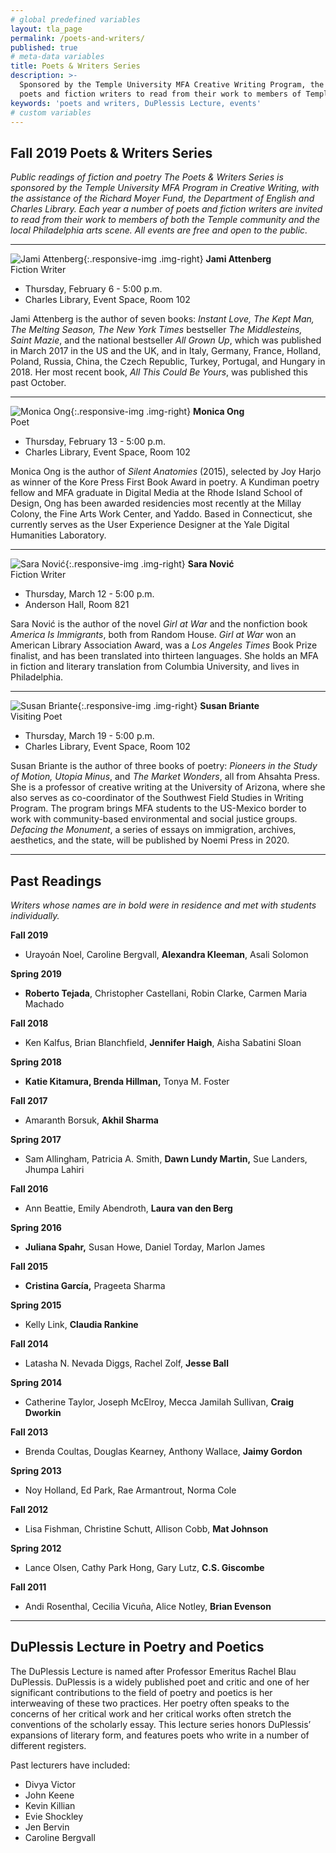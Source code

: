 ```yaml
---
# global predefined variables
layout: tla_page
permalink: /poets-and-writers/
published: true
# meta-data variables
title: Poets & Writers Series
description: >-
  Sponsored by the Temple University MFA Creative Writing Program, the Poets and Writers Series invites
  poets and fiction writers to read from their work to members of Temple community and Philadelphia arts scene.
keywords: 'poets and writers, DuPlessis Lecture, events'
# custom variables
---
```

## Fall 2019 Poets & Writers Series
_Public readings of fiction and poetry_
_The Poets & Writers Series is sponsored by the Temple University MFA Program in Creative Writing, with the assistance of the Richard Moyer Fund, the Department of English and Charles Library. Each year a number of poets and fiction writers are invited to read from their work to members of both the Temple community and the local Philadelphia arts scene. All events are free and open to the public._

___

![Jami Attenberg]({{site.baseurl}}/media/croppedjamieattenberg.png){:.responsive-img .img-right}
**Jami Attenberg**<br/>
Fiction Writer<br/>

- Thursday, February 6 - 5:00 p.m.<br/>
- Charles Library, Event Space, Room 102<br/>

Jami Attenberg is the author of seven books: _Instant Love, The Kept Man, The Melting Season, The New York Times_ bestseller _The Middlesteins, Saint Mazie_, and the national bestseller _All Grown Up_, which was published in March 2017 in the US and the UK, and in Italy, Germany, France, Holland, Poland, Russia, China, the Czech Republic, Turkey, Portugal, and Hungary in 2018. Her most recent book, _All This Could Be Yours_, was published this past October.  

___

![Monica Ong]({{site.baseurl}}/media/croppedmonicaong.jpg){:.responsive-img .img-right}
**Monica Ong**<br/>
Poet<br/>

- Thursday, February 13 - 5:00 p.m.
- Charles Library, Event Space, Room 102<br/>

Monica Ong is the author of _Silent Anatomies_ (2015), selected by Joy Harjo as winner of the Kore Press First Book Award in poetry. A Kundiman poetry fellow and MFA graduate in Digital Media at the Rhode Island School of Design, Ong has been awarded residencies most recently at the Millay Colony, the Fine Arts Work Center, and Yaddo. Based in Connecticut, she currently serves as the User Experience Designer at the Yale Digital Humanities Laboratory. 

___

![Sara Nović]({{site.baseurl}}/media/croppednovic.png){:.responsive-img .img-right}
**Sara Nović**<br/>
Fiction Writer<br/>

- Thursday, March 12 - 5:00 p.m.<br/>
- Anderson Hall, Room 821<br/>

Sara Nović is the author of the novel _Girl at War_ and the nonfiction book _America Is Immigrants_, both from Random House. _Girl at War_ won an American Library Association Award, was a _Los Angeles Times_ Book Prize finalist, and has been translated into thirteen languages. She holds an MFA in fiction and literary translation from Columbia University, and lives in Philadelphia.

___

![Susan Briante]({{site.baseurl}}/media/croppedsusanbriante.png){:.responsive-img .img-right}
**Susan Briante**<br/>
Visiting Poet<br/>

- Thursday, March 19 - 5:00 p.m.<br/>
- Charles Library, Event Space, Room 102<br/>

Susan Briante is the author of three books of poetry: _Pioneers in the Study of Motion, Utopia Minus_, and _The Market Wonders_, all from Ahsahta Press. She is a professor of creative writing at the University of Arizona, where she also serves as co-coordinator of the Southwest Field Studies in Writing Program. The program brings MFA students to the US-Mexico border to work with community-based environmental and social justice groups. _Defacing the Monument_, a series of essays on immigration, archives, aesthetics, and the state, will be published by Noemi Press in 2020. 

___

## Past Readings

_Writers whose names are in bold were in residence and met with students individually._

**Fall 2019**
- Urayoán Noel, Caroline Bergvall, **Alexandra Kleeman**, Asali Solomon

**Spring 2019**
- **Roberto Tejada**, Christopher Castellani, Robin Clarke, Carmen Maria Machado

**Fall 2018**
- Ken Kalfus, Brian Blanchfield, **Jennifer Haigh**, Aisha Sabatini Sloan

**Spring 2018**
- **Katie Kitamura, Brenda Hillman,** Tonya M. Foster

**Fall 2017**
- Amaranth Borsuk, **Akhil Sharma**

**Spring 2017**
- Sam Allingham, Patricia A. Smith, **Dawn Lundy Martin,** Sue Landers, Jhumpa Lahiri

**Fall 2016**
- Ann Beattie, Emily Abendroth, **Laura van den Berg**

**Spring 2016**
- **Juliana Spahr,** Susan Howe, Daniel Torday, Marlon James

**Fall 2015**
- **Cristina García,** Prageeta Sharma

**Spring 2015**
- Kelly Link, **Claudia Rankine**

**Fall 2014**
- Latasha N. Nevada Diggs, Rachel Zolf, **Jesse Ball**

**Spring 2014**
- Catherine Taylor, Joseph McElroy, Mecca Jamilah Sullivan, **Craig Dworkin**

**Fall 2013**
- Brenda Coultas, Douglas Kearney, Anthony Wallace, **Jaimy Gordon**

**Spring 2013**
- Noy Holland, Ed Park, Rae Armantrout, Norma Cole

**Fall 2012**
- Lisa Fishman, Christine Schutt, Allison Cobb, **Mat Johnson**

**Spring 2012**
- Lance Olsen, Cathy Park Hong, Gary Lutz, **C.S. Giscombe**

**Fall 2011**
- Andi Rosenthal, Cecilia Vicuña, Alice Notley, **Brian Evenson**

___

## DuPlessis Lecture in Poetry and Poetics
The DuPlessis Lecture is named after Professor Emeritus Rachel Blau DuPlessis. DuPlessis is a widely published poet and critic and one of her significant contributions to the field of poetry and poetics is her interweaving of these two practices. Her poetry often speaks to the concerns of her critical work and her critical works often stretch the conventions of the scholarly essay. This lecture series honors DuPlessis’ expansions of literary form, and features poets who write in a number of different registers.

Past lecturers have included:
- Divya Victor
- John Keene
- Kevin Killian
- Evie Shockley
- Jen Bervin
- Caroline Bergvall
